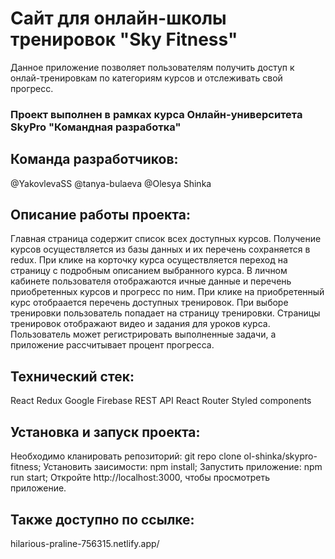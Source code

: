 # Сайт для онлайн-школы тренировок "Sky Fitness" 
Данное приложение позволяет пользователям получить доступ к онлай-тренировкам по категориям курсов и отслеживать свой прогресс.

### Проект выполнен в рамках курса Онлайн-университета SkyPro **"Командная разработка"**

## Команда разработчиков:
@YakovlevaSS
@tanya-bulaeva
@Olesya Shinka



## Описание работы проекта:
Главная страница содержит список всех доступных курсов. Получение курсов осуществляется из базы данных и их перечень сохраняется в redux. 
При клике на корточку курса осуществляется переход на страницу с подробным описанием выбранного курса.
В личном кабинете пользователя отображаются ичные данные и перечень приобретенных курсов и прогресс по ним. При клике на приобретенный курс отобраается перечень доступных тренировок. При выборе тренировки пользователь попадает на страницу тренировки.
Страницы тренировок отображают видео и задания для уроков курса.
Пользователь может регистрировать выполненные задачи, а приложение рассчитывает процент прогресса.

## Технический стек:
React
Redux
Google Firebase
REST API
React Router
Styled components

## Установка и запуск проекта:
Необходимо кланировать репозиторий: git repo clone ol-shinka/skypro-fitness;
Установить заисимости: npm install;
Запустить приложение: npm run start;
Откройте http://localhost:3000, чтобы просмотреть приложение.

## Также доступно по ссылке:
hilarious-praline-756315.netlify.app/


